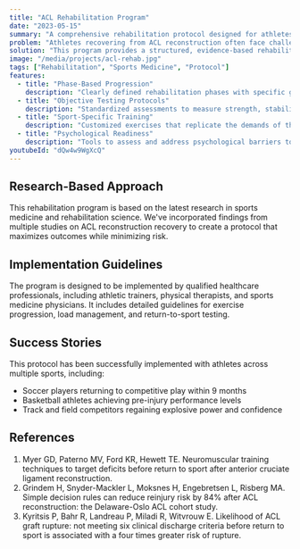```yaml
---
title: "ACL Rehabilitation Program"
date: "2023-05-15"
summary: "A comprehensive rehabilitation protocol designed for athletes recovering from ACL reconstruction surgery, focusing on progressive strength building, mobility restoration, and safe return to sport."
problem: "Athletes recovering from ACL reconstruction often face challenges with inconsistent rehabilitation approaches, unclear progression criteria, and high re-injury rates due to premature return to sport."
solution: "This program provides a structured, evidence-based rehabilitation protocol with clear progression milestones, objective testing criteria, and sport-specific training to ensure optimal recovery and minimize re-injury risk."
image: "/media/projects/acl-rehab.jpg"
tags: ["Rehabilitation", "Sports Medicine", "Protocol"]
features:
  - title: "Phase-Based Progression"
    description: "Clearly defined rehabilitation phases with specific goals and criteria for advancement."
  - title: "Objective Testing Protocols"
    description: "Standardized assessments to measure strength, stability, and functional performance."
  - title: "Sport-Specific Training"
    description: "Customized exercises that replicate the demands of the athlete's specific sport."
  - title: "Psychological Readiness"
    description: "Tools to assess and address psychological barriers to return to sport."
youtubeId: "dQw4w9WgXcQ"
---
```


## Research-Based Approach

This rehabilitation program is based on the latest research in sports medicine and rehabilitation science. We've incorporated findings from multiple studies on ACL reconstruction recovery to create a protocol that maximizes outcomes while minimizing risk.

## Implementation Guidelines

The program is designed to be implemented by qualified healthcare professionals, including athletic trainers, physical therapists, and sports medicine physicians. It includes detailed guidelines for exercise progression, load management, and return-to-sport testing.

## Success Stories

This protocol has been successfully implemented with athletes across multiple sports, including:

- Soccer players returning to competitive play within 9 months
- Basketball athletes achieving pre-injury performance levels
- Track and field competitors regaining explosive power and confidence

## References

1. Myer GD, Paterno MV, Ford KR, Hewett TE. Neuromuscular training techniques to target deficits before return to sport after anterior cruciate ligament reconstruction.
2. Grindem H, Snyder-Mackler L, Moksnes H, Engebretsen L, Risberg MA. Simple decision rules can reduce reinjury risk by 84% after ACL reconstruction: the Delaware-Oslo ACL cohort study.
3. Kyritsis P, Bahr R, Landreau P, Miladi R, Witvrouw E. Likelihood of ACL graft rupture: not meeting six clinical discharge criteria before return to sport is associated with a four times greater risk of rupture.

